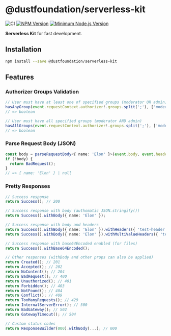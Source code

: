 # @dustfoundation/serverless-kit

![CI](https://github.com/DustFoundation/serverless-kit/actions/workflows/ci.yml/badge.svg)
[![NPM Version](https://badgen.net/npm/v/@dustfoundation/serverless-kit)](https://npmjs.com/package/@dustfoundation/serverless-kit)
[![Minimum Node.js Version](https://badgen.net/npm/node/@dustfoundation/serverless-kit)](https://npmjs.com/package/@dustfoundation/serverless-kit)

**Serverless Kit** for fast development.

## Installation

```sh
npm install --save @dustfoundation/serverless-kit
```

## Features

### Authorizer Groups Validation

```ts
// User must have at least one of specified groups (moderator OR admin)
hasAnyGroup(event.requestContext.authorizer!.groups.split(';'), ['moderator', 'admin']);
// => boolean
```

```ts
// User must have all specified groups (moderator AND admin)
hasAllGroups(event.requestContext.authorizer!.groups.split(';'), ['moderator', 'admin']);
// => boolean
```

### Parse Request Body (JSON)
  
```ts
const body = parseRequestBody<{ name: 'Elon' }>(event.body, event.headers);
if (!body) {
  return BadRequest();
}
// => { name: 'Elon' } | null
```

### Pretty Responses

```ts
// Success response
return Success(); // 200

// Success response with body (authomatic JSON.stringify())
return Success().withBody({ name: 'Elon' });

// Success response with body and headers
return Success().withBody({ name: 'Elon' }).withHeaders({ 'test-header': 1 });
return Success().withBody({ name: 'Elon' }).withMultiValueHeaders({ 'test-header': [1] });

// Success response with base64Encoded enabled (for files)
return Success().withBase64Encoded();

// Other responses (withBody and other props can also be applied)
return Created(); // 201
return Accepted(); // 202
return NoContent(); // 204
return BadRequest(); // 400
return Unauthorized(); // 401
return Forbidden(); // 403
return NotFound(); // 404
return Conflict(); // 409
return TooManyRequests(); // 429
return InternalServerError(); // 500
return BadGateway(); // 502
return GatewayTimeout(); // 504

// Custom status codes
return ResponseBuilder(000).withBody(...); // 000
```

